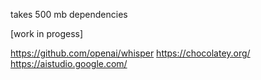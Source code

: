 takes 500 mb dependencies

[work in progess]

https://github.com/openai/whisper
https://chocolatey.org/
https://aistudio.google.com/
